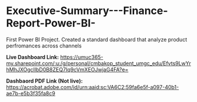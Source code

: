 # Executive-Summary---Finance-Report-Power-BI-
First Power BI Project. Created a standard dashboard that analyze product perfromances across channels

**Live Dashboard Link:** https://umuc365-my.sharepoint.com/:u:/g/personal/cmbakop_student_umgc_edu/Efvts9LwYrhMhJXOgclIbD0B8ZEQ7Iq9cVmXEOJwjaG4FA?e=

**Dashbaord PDF Link (Not live):** https://acrobat.adobe.com/id/urn:aaid:sc:VA6C2:59fa6e5f-a097-40b1-ae7b-e5b3f35fa8c9
